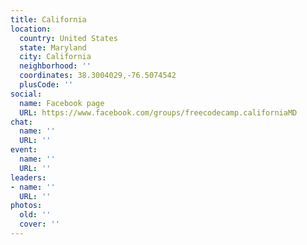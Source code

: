 ```yaml
---
title: California
location:
  country: United States
  state: Maryland
  city: California
  neighborhood: ''
  coordinates: 38.3004029,-76.5074542
  plusCode: ''
social:
  name: Facebook page
  URL: https://www.facebook.com/groups/freecodecamp.californiaMD
chat:
  name: ''
  URL: ''
event:
  name: ''
  URL: ''
leaders:
- name: ''
  URL: ''
photos:
  old: ''
  cover: ''
---
```

